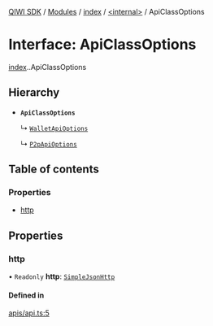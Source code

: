 [QIWI SDK](../README.md) / [Modules](../modules.md) / [index](../modules/index.md) / [<internal\>](../modules/index._internal_.md) / ApiClassOptions

# Interface: ApiClassOptions

[index](../modules/index.md).[<internal>](../modules/index._internal_.md).ApiClassOptions

## Hierarchy

- **`ApiClassOptions`**

  ↳ [`WalletApiOptions`](index.QIWI.WalletApiOptions.md)

  ↳ [`P2pApiOptions`](index.QIWI.P2pApiOptions.md)

## Table of contents

### Properties

- [http](index._internal_.ApiClassOptions.md#http)

## Properties

### http

• `Readonly` **http**: [`SimpleJsonHttp`](../classes/index.QIWI.SimpleJsonHttp.md)

#### Defined in

[apis/api.ts:5](https://github.com/AlexXanderGrib/node-qiwi-sdk/blob/b60f8c6/src/apis/api.ts#L5)
